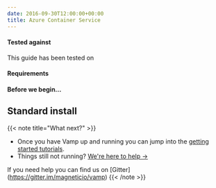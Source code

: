 ```yaml
---
date: 2016-09-30T12:00:00+00:00
title: Azure Container Service
---
```


#### Tested against
This guide has been tested on 

#### Requirements

#### Before we begin...


## Standard install

{{< note title="What next?" >}}

* Once you have Vamp up and running you can jump into the [getting started tutorials](/documentation/tutorials/).
* Things still not running? [We're here to help →](https://github.com/magneticio/vamp/issues)

If you need help you can find us on [Gitter] (https://gitter.im/magneticio/vamp)
{{< /note >}}